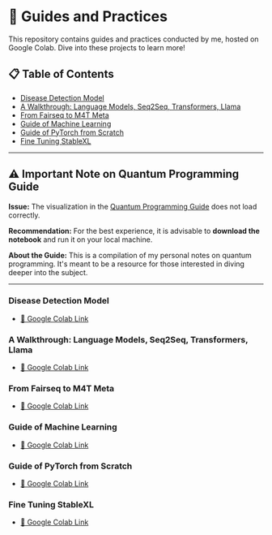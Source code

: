 # 📘 Guides and Practices

This repository contains guides and practices conducted by me, hosted on Google Colab. Dive into these projects to learn more!

## 📋 Table of Contents
- [Disease Detection Model](#disease-detection-model)
- [A Walkthrough: Language Models, Seq2Seq, Transformers, Llama](#a-walkthrough-language-models-seq2seq-transformers-llama)
- [From Fairseq to M4T Meta](#from-fairseq-to-m4t-meta)
- [Guide of Machine Learning](#guide-of-machine-learning)
- [Guide of PyTorch from Scratch](#guide-of-pytorch-from-scratch)
- [Fine Tuning StableXL](#fine-tuning-stablexl)

---


## ⚠️ Important Note on Quantum Programming Guide

**Issue:** The visualization in the [Quantum Programming Guide](#[https://github.com/rubensolano2/GUIDES-AND-PRACTICES/blob/main/QUANTUM_PROGRAMMING_QISKIT.ipynb]) does not load correctly.

**Recommendation:** For the best experience, it is advisable to **download the notebook** and run it on your local machine.

**About the Guide:** This is a compilation of my personal notes on quantum programming. It's meant to be a resource for those interested in diving deeper into the subject.

---

### Disease Detection Model
- [🔗 Google Colab Link](https://colab.research.google.com/drive/1JTMUomC9S0-zVhhz09Z0Yxhrao-lE24x?usp=sharing)

### A Walkthrough: Language Models, Seq2Seq, Transformers, Llama
- [🔗 Google Colab Link](https://colab.research.google.com/drive/1hV0_H4wOE-8qKSYXa-ayQ0sipxRzHmTp?usp=sharing)

### From Fairseq to M4T Meta
- [🔗 Google Colab Link](https://colab.research.google.com/drive/1hV0_H4wOE-8qKSYXa-ayQ0sipxRzHmTp?usp=sharing)

### Guide of Machine Learning
- [🔗 Google Colab Link](https://colab.research.google.com/drive/1ssxmERNyfN6wwNIXSWkbc2ehOP_83U56?usp=sharing)

### Guide of PyTorch from Scratch
- [🔗 Google Colab Link](https://colab.research.google.com/drive/1xwVkDEZLNoQYTdmymQJXZtQYEyHCeZin?usp=sharing)

### Fine Tuning StableXL
- [🔗 Google Colab Link](https://colab.research.google.com/drive/1as25o7FFAfJg9e82oY1ogjMPRmuQwYfG?usp=sharing)
